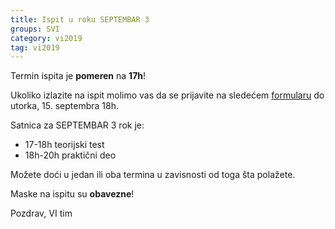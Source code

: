```yaml
---
title: Ispit u roku SEPTEMBAR 3
groups: SVI
category: vi2019
tag: vi2019
---
```


Termin ispita je **pomeren** na **17h**!

Ukoliko izlazite na ispit molimo vas da se
prijavite na sledećem [formularu](https://docs.google.com/forms/d/e/1FAIpQLSdSwmzpoDokr8phTrYNYoh2cELWJ9LV8lVildMX0kiFHEY-jQ/viewform?usp=sf_link)
do utorka, 15. septembra 18h.


Satnica za SEPTEMBAR 3 rok je:
- 17-18h teorijski test
- 18h-20h praktični deo

Možete doći u jedan ili oba termina u zavisnosti od toga šta polažete.

Maske na ispitu su **obavezne**!

Pozdrav,
VI tim
